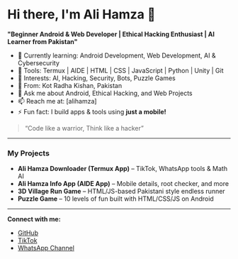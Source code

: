 # Hi there, I'm Ali Hamza 👋

**"Beginner Android & Web Developer | Ethical Hacking Enthusiast | AI Learner from Pakistan"**

- 🌱 Currently learning: Android Development, Web Development, AI & Cybersecurity  
- 🔧 Tools: Termux | AIDE | HTML | CSS | JavaScript | Python | Unity | Git  
- 🧠 Interests: AI, Hacking, Security, Bots, Puzzle Games  
- 📍 From: Kot Radha Kishan, Pakistan  
- 💬 Ask me about Android, Ethical Hacking, and Web Projects  
- 📫 Reach me at: [alihamza] 
- ⚡ Fun fact: I build apps & tools using **just a mobile!**  

> “Code like a warrior, Think like a hacker”

---

### **My Projects**
- **Ali Hamza Downloader (Termux App)** – TikTok, WhatsApp tools & Math AI  
- **Ali Hamza Info App (AIDE App)** – Mobile details, root checker, and more  
- **3D Village Run Game** – HTML/JS-based Pakistani style endless runner  
- **Puzzle Game** – 10 levels of fun built with HTML/CSS/JS on Android

---

**Connect with me:**
- [GitHub](https://github.com/AlihamzaAf)
- [TikTok](https://www.tiktok.com/@alihamza327442?_t=ZS-8tbF8zMAwoD&_r=1)
- [WhatsApp Channel](https://whatsapp.com/channel/0029VaFf29WEpEXBrlx5sK2a)
